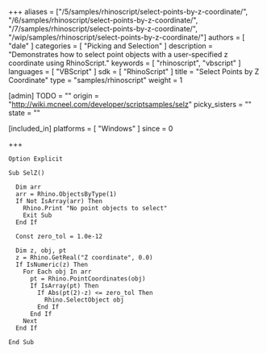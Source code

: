 +++
aliases = ["/5/samples/rhinoscript/select-points-by-z-coordinate/", "/6/samples/rhinoscript/select-points-by-z-coordinate/", "/7/samples/rhinoscript/select-points-by-z-coordinate/", "/wip/samples/rhinoscript/select-points-by-z-coordinate/"]
authors = [ "dale" ]
categories = [ "Picking and Selection" ]
description = "Demonstrates how to select point objects with a user-specified z coordinate using RhinoScript."
keywords = [ "rhinoscript", "vbscript" ]
languages = [ "VBScript" ]
sdk = [ "RhinoScript" ]
title = "Select Points by Z Coordinate"
type = "samples/rhinoscript"
weight = 1

[admin]
TODO = ""
origin = "http://wiki.mcneel.com/developer/scriptsamples/selz"
picky_sisters = ""
state = ""

[included_in]
platforms = [ "Windows" ]
since = 0

+++

```vbnet
Option Explicit

Sub SelZ()

  Dim arr
  arr = Rhino.ObjectsByType(1)
  If Not IsArray(arr) Then
    Rhino.Print "No point objects to select"
    Exit Sub
  End If

  Const zero_tol = 1.0e-12

  Dim z, obj, pt
  z = Rhino.GetReal("Z coordinate", 0.0)
  If IsNumeric(z) Then
    For Each obj In arr
      pt = Rhino.PointCoordinates(obj)
      If IsArray(pt) Then
        If Abs(pt(2)-z) <= zero_tol Then
          Rhino.SelectObject obj
        End If
      End If
    Next
  End If

End Sub
```
